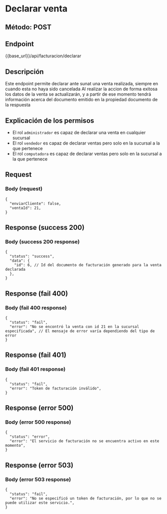 # Declarar venta

## Método: POST

## Endpoint

{{base_url}}/api/facturacion/declarar

## Descripción

Este endpoint permite declarar ante sunat una venta realizada, siempre en cuando esta no haya sido cancelada
Al realizar la accion de forma exitosa los datos de la venta se actualizarán, y a partir de ese momento tendrá información acerca del documento emitido en la propiedad documento de la respuesta

## Explicación de los permisos

- El rol `administrador` es capaz de declarar una venta en cualquier sucursal
- El rol `vendedor` es capaz de declarar ventas pero solo en la sucursal a la que pertenece
- El rol `computadora` es capaz de declarar ventas pero solo en la sucursal a la que pertenece

## Request

### Body (request)

```jsonc
{
  "enviarCliente": false,
  "ventaId": 21,
}
```

## Response (success 200)

### Body (success 200 response)

```jsonc
{
  "status": "success",
  "data": {
    "id": 6, // Id del documento de facturación generado para la venta declarada
  },
}
```

## Response (fail 400)

### Body (fail 400 response)

```jsonc
{
  "status": "fail",
  "error": "No se encontró la venta con id 21 en la sucursal especificada", // El mensaje de error varía dependiendo del tipo de error
}
```

## Response (fail 401)

### Body (fail 401 response)

```jsonc
{
  "status": "fail",
  "error": "Token de facturación inválido",
}
```

## Response (error 500)

### Body (error 500 response)

```jsonc
{
  "status": "error",
  "error": "El servicio de facturación no se encuentra activo en este momento",
}
```

## Response (error 503)

### Body (error 503 response)

```jsonc
{
  "status": "fail",
  "error": "No se especificó un token de facturación, por lo que no se puede utilizar este servicio.",
}
```
